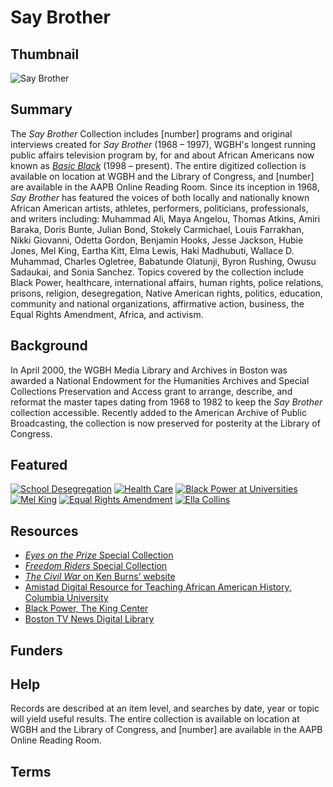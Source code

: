 # Say Brother

## Thumbnail

![Say Brother](https://s3.amazonaws.com/americanarchive.org/special-collections/SayBrother.jpg "Say Brother")

## Summary

The *Say Brother* Collection includes [number] programs and original interviews created for *Say Brother* (1968 – 1997), WGBH's longest running public affairs television program by, for and about African Americans now known as [*Basic Black*](https://www.wgbh.org/basic-black) (1998 – present). The entire digitized collection is available on location at WGBH and the Library of Congress, and [number] are available in the AAPB Online Reading Room. Since its inception in 1968, *Say Brother* has featured the voices of both locally and nationally known African American artists, athletes, performers, politicians, professionals, and writers including: Muhammad Ali, Maya Angelou, Thomas Atkins, Amiri Baraka, Doris Bunte, Julian Bond, Stokely Carmichael, Louis Farrakhan, Nikki Giovanni, Odetta Gordon, Benjamin Hooks, Jesse Jackson, Hubie Jones, Mel King, Eartha Kitt, Elma Lewis, Haki Madhubuti, Wallace D. Muhammad, Charles Ogletree, Babatunde Olatunji, Byron Rushing, Owusu Sadaukai, and Sonia Sanchez. Topics covered by the collection include Black Power, healthcare, international affairs, human rights, police relations, prisons, religion, desegregation, Native American rights, politics, education, community and national organizations, affirmative action, business, the Equal Rights Amendment, Africa, and activism.

## Background

In April 2000, the WGBH Media Library and Archives in Boston was awarded a National Endowment for the Humanities Archives and Special Collections Preservation and Access grant to arrange, describe, and reformat the master tapes dating from 1968 to 1982 to keep the *Say Brother* collection accessible. Recently added to the American Archive of Public Broadcasting, the collection is now preserved for posterity at the Library of Congress.

## Featured

[![School Desegregation](https://s3.amazonaws.com/americanarchive.org/special-collections/cpb-aacip_15-9gq6r236.jpg)](/catalog/cpb-aacip_15-9gq6r236)
[![Health Care](https://s3.amazonaws.com/americanarchive.org/special-collections/cpb-aacip_15-t727941687.jpg)](/catalog/cpb-aacip_15-t727941687)
[![Black Power at Universities](https://s3.amazonaws.com/americanarchive.org/special-collections/cpb-aacip_15-99p2w600.jpg)](/catalog/cpb-aacip_15-99p2w600)
[![Mel King](https://s3.amazonaws.com/americanarchive.org/special-collections/cpb-aacip_15-182jmgnn.jpg)](/catalog/cpb-aacip_15-182jmgnn)
[![Equal Rights Amendment](https://s3.amazonaws.com/americanarchive.org/special-collections/cpb-aacip_15-9nc5sc3d.jpg)](/catalog/cpb-aacip_15-9nc5sc3d)
[![Ella Collins](https://s3.amazonaws.com/americanarchive.org/special-collections/cpb-aacip_15-9h98zd0p.jpg)](/catalog/cpb-aacip_15-9h98zd0p)

## Resources

- [*Eyes on the Prize* Special Collection](http://americanarchive.org/special_collections/eotp-i-interviews)
- [*Freedom Riders* Special Collection ](http://americanarchive.org/special_collections/freedom-riders-interviews)
- [<em>The Civil War</em> on Ken Burns’ website](http://www.wnyc.org/series/archives-and-preservation/)
- [Amistad Digital Resource for Teaching African American History, Columbia University](http://www.amistadresource.org/)
- [Black Power, The King Center](http://www.thekingcenter.org/archive/theme/7461)
- [Boston TV News Digital Library](http://bostonlocaltv.org)

## Funders

## Help

Records are described at an item level, and searches by date, year or topic will yield useful results. The entire collection is available on location at WGBH and the Library of Congress, and [number] are available in the AAPB Online Reading Room.

## Terms
